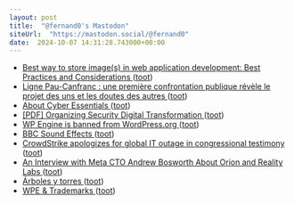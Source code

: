 ```yaml
---
layout: post
title:  "@fernand0's Mastodon"
siteUrl:  "https://mastodon.social/@fernand0"
date:  2024-10-07 14:31:28.743000+00:00
---
```

*  [Best way to store image(s) in web application development: Best Practices and Considerations ](https://medium.com/@hassaanistic/best-way-to-store-image-in-any-web-application-development-best-practices-and-considerations-4fbacdf066d) ([toot](https://mastodon.social/@fernand0/113266621725655802))
*  [Ligne Pau-Canfranc : une première confrontation publique révèle le projet des uns et les doutes des autres ](https://www.larepubliquedespyrenees.fr/economie/pau-canfranc/ligne-pau-canfranc-une-premiere-confrontation-publique-revelant-le-projet-des-uns-et-les-doutes-des-autres-21523110.ph) ([toot](https://mastodon.social/@fernand0/113265864722848997))
*  [About Cyber Essentials ](https://www.ncsc.gov.uk/cyberessentials/overvie) ([toot](https://mastodon.social/@fernand0/113265693755902545))
*  [[PDF] Organizing Security Digital Transformation   ](https://services.google.com/fh/files/misc/organizing_security_digital_transformation.pdf) ([toot](https://mastodon.social/@fernand0/113265440127838163))
*  [WP Engine is banned from WordPress.org ](https://wordpress.org/news/2024/09/wp-engine-banned) ([toot](https://mastodon.social/@fernand0/113265276212868168))
*  [BBC Sound Effects ](https://sound-effects.bbcrewind.co.uk/search?cat=Machine) ([toot](https://mastodon.social/@fernand0/113264932787004190))
*  [CrowdStrike apologizes for global IT outage in congressional testimony ](https://www.theguardian.com/technology/2024/sep/24/crowdstrike-outage-microsoft-apology?CMP=fb_a-technology_b-gdntec) ([toot](https://mastodon.social/@fernand0/113264258389883851))
*  [An Interview with Meta CTO Andrew Bosworth About Orion and Reality Labs ](https://stratechery.com/2024/an-interview-with-meta-cto-andrew-bosworth-about-orion-and-reality-labs) ([toot](https://mastodon.social/@fernand0/113263467725492173))
*  [Árboles y torres ](https://www.flickr.com/photos/fernand0/54029481493) ([toot](https://mastodon.social/@fernand0/113261678634081460))
*  [WPE & Trademarks ](https://ma.tt/2024/09/wordpress-engine) ([toot](https://mastodon.social/@fernand0/113261621036797706))
